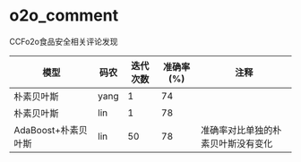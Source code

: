 # o2o_comment
CCFo2o食品安全相关评论发现

|模型|码农|迭代次数|准确率(%)|注释|
|---|---|---|---|---|
|朴素贝叶斯|yang|1|74|
|朴素贝叶斯|lin|1|78|
|AdaBoost+朴素贝叶斯|lin|50|78|准确率对比单独的朴素贝叶斯没有变化|
